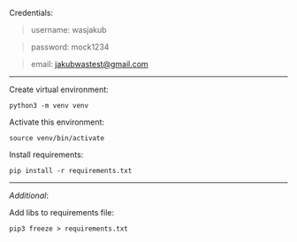Credentials:

> username: wasjakub

> password: mock1234

> email: jakubwastest@gmail.com

---

Create virtual environment:

```
python3 -m venv venv
```

Activate this environment:

```
source venv/bin/activate
```

Install requirements:

```
pip install -r requirements.txt
```

---

_Additional_:

Add libs to requirements file:

```
pip3 freeze > requirements.txt
```
